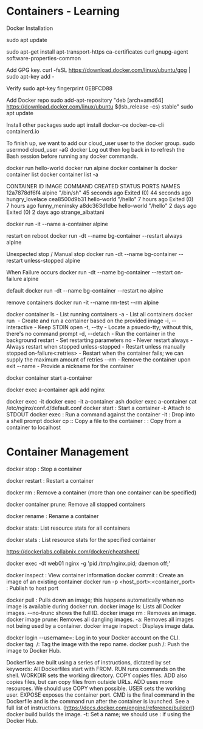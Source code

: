 # Containers - Learning

Docker Installation

sudo apt update

sudo apt-get install apt-transport-https ca-certificates curl gnupg-agent software-properties-common

Add GPG key.
curl -fsSL https://download.docker.com/linux/ubuntu/gpg | sudo apt-key add -

Verify 
sudo apt-key fingerprint 0EBFCD88

Add Docker repo
sudo add-apt-repository  "deb [arch=amd64] https://download.docker.com/linux/ubuntu $(lsb_release -cs) stable"
sudo apt update

Install other packages
sudo apt install docker-ce docker-ce-cli containerd.io

To finish up, we want to add our cloud_user user to the docker group.
sudo usermod cloud_user -aG docker
Log out then log back in to refresh the Bash session before running any docker commands.


docker run hello-world
docker run alpine
docker container ls
docker container list
docker container list -a

CONTAINER ID   IMAGE         COMMAND     CREATED          STATUS                      PORTS     NAMES
12a7878df6f4   alpine        "/bin/sh"   45 seconds ago   Exited (0) 44 seconds ago             hungry_lovelace
cea8500d9b31   hello-world   "/hello"    7 hours ago      Exited (0) 7 hours ago                funny_meninsky
a8dc363d1dbe   hello-world   "/hello"    2 days ago       Exited (0) 2 days ago                 strange_albattani


docker run -it --name a-container alpine

restart on reboot
docker run -dt --name bg-container --restart always alpine

Unexpected stop / Manual stop
docker run -dt --name bg-container --restart unless-stopped alpine

When Failure occurs
docker run -dt --name bg-container --restart on-failure alpine

default
docker run -dt --name bg-container --restart no alpine



remove containers
docker run -it --name rm-test --rm alpine


docker container ls - List running containers
-a - List all containers
docker run <image> - Create and run a container based on the provided image
-i, --interactive - Keep STDIN open
-t, --tty - Locate a psuedo-tty; without this, there's no command prompt
-d, --detach - Run the container in the background
restart <value> - Set restarting parameters
no - Never restart
always - Always restart when stopped
unless-stopped - Restart unless manually stopped
on-failure<:retries> - Restart when the container fails; we can supply the maximum amount of retries
--rm - Remove the container upon exit
--name <name> - Provide a nickname for the container


docker container start a-container

docker exec a-container apk add nginx

docker exec -it <container> <shell>
docker exec -it a-container ash
docker exec a-container cat /etc/nginx/conf.d/default.conf
docker start <container>: Start a container
-i: Attach to STDOUT
docker exec <container> <command>: Run a command against the container
-it <container> <shell>: Drop into a shell prompt
docker cp <source> <container>:<destination>: Copy a file to the container
<container>:<source> <destination>: Copy from a container to localhost

# Container Management 
docker stop <container>: Stop a container
  
docker restart <container>: Restart a container
  
docker rm <container>: Remove a container (more than one container can be specified)

docker container prune: Remove all stopped containers

docker rename <container> <new-name>: Rename a container

docker stats: List resource stats for all containers

docker stats <container>: List resource stats for the specified container


https://dockerlabs.collabnix.com/docker/cheatsheet/ 


docker exec -dt web01 nginx -g 'pid /tmp/nginx.pid; daemon off;'

docker inspect <container>: View container information
docker commit <container> <image-name>: Create an image of an existing container
docker run -p <host_port>:<container_port> <container>: Publish to host port


docker pull <image>: Pulls down an image; this happens automatically when no image is available during docker run.
docker image ls: Lists all Docker images.
--no-trunc shows the full ID.
docker image rm <image>: Removes an image.
docker image prune: Removes all dangling images.
-a: Removes all images not being used by a container.
docker image inspect <image>: Displays image data.


docker login --username=<username>: Log in to your Docker account on the CLI.
docker tag <image> <username>/<reponame>: Tag the image with the repo name.
docker push <username>/<reponame>: Push the image to Docker Hub.

  Dockerfiles are built using a series of instructions, dictated by set keywords:
All Dockerfiles start with FROM.
RUN runs commands on the shell.
WORKDIR sets the working directory.
COPY copies files.
ADD also copies files, but can copy files from outside URLs.
ADD uses more resources.
We should use COPY when possible.
USER sets the working user.
EXPOSE exposes the container port.
CMD is the final command in the Dockerfile and is the command run after the container is launched.
See a full list of instructions. (https://docs.docker.com/engine/reference/builder/)
docker build <dockerfile> builds the image.
-t: Set a name; we should use <username>:<imagename> if using the Docker Hub.  
